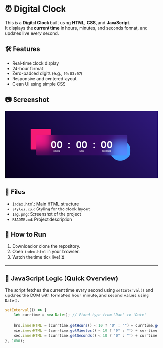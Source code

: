 # ⏰ Digital Clock

This is a **Digital Clock** built using **HTML**, **CSS**, and **JavaScript**.  
It displays the **current time** in hours, minutes, and seconds format, and updates live every second.

## 🛠️ Features
- Real-time clock display
- 24-hour format
- Zero-padded digits (e.g., `09:03:07`)
- Responsive and centered layout
- Clean UI using simple CSS

## 📷 Screenshot
![Digital Clock Screenshot](./Img.png)

## 📁 Files
- `index.html`: Main HTML structure
- `styles.css`: Styling for the clock layout
- `Img.png`: Screenshot of the project
- `README.md`: Project description

## 🚀 How to Run
1. Download or clone the repository.
2. Open `index.html` in your browser.
3. Watch the time tick live! ⏳

---

## 🧠 JavaScript Logic (Quick Overview)
The script fetches the current time every second using `setInterval()` and updates the DOM with formatted hour, minute, and second values using `Date()`.

```js
setInterval(() => {
    let currtime = new Date(); // Fixed typo from 'Dae' to 'Date'

    hrs.innerHTML = (currtime.getHours() < 10 ? "0" : "") + currtime.getHours();
    min.innerHTML = (currtime.getMinutes() < 10 ? "0" : "") + currtime.getMinutes();
    sec.innerHTML = (currtime.getSeconds() < 10 ? "0" : "") + currtime.getSeconds();
}, 1000);
